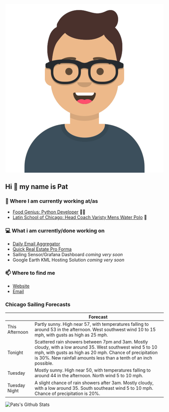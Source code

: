 [![Social banner for p-j-falconer](https://raw.githubusercontent.com/P-J-FALCONER/P-J-FALCONER/master/assets/avataaars.svg)](https://patfalconer.com/)
## Hi :wave: my name is Pat

### 💼 Where I am currently working at/as
- [Food Genius: Python Developer](https://getfoodgenius.com/) 🍔🐍
- [Latin School of Chicago: Head Coach Varisty Mens Water Polo](https://www.latinschool.org/) 🤽


### 💻 What i am currently/done working on
 - [Daily Email Aggregator](https://github.com/P-J-FALCONER/dott_daily_mail)
 - [Quick Real Estate Pro Forma](https://github.com/P-J-FALCONER/henry)
 - Sailing Sensor/Grafana Dashboard *coming very soon*
 - Google Earth KML Hosting Solution *coming very soon*

### 📫 Where to find me
 - [Website](https://patfalconer.com/)
 - [Email](mailto:patrick.j.falconer@gmail.com)


### Chicago Sailing Forecasts
|   | Forecast  |
|---|---|
| This Afternoon | Partly sunny. High near 57, with temperatures falling to around 53 in the afternoon. West southwest wind 10 to 15 mph, with gusts as high as 25 mph. |
| Tonight | Scattered rain showers between 7pm and 3am. Mostly cloudy, with a low around 35. West southwest wind 5 to 10 mph, with gusts as high as 20 mph. Chance of precipitation is 30%. New rainfall amounts less than a tenth of an inch possible. |
| Tuesday | Mostly sunny. High near 50, with temperatures falling to around 44 in the afternoon. North wind 5 to 10 mph. |
| Tuesday Night | A slight chance of rain showers after 3am. Mostly cloudy, with a low around 35. South southeast wind 5 to 10 mph. Chance of precipitation is 20%. |

![Pats's Github Stats](https://github-readme-stats.vercel.app/api?username=p-j-falconer&show_icons=true&theme=radical)
